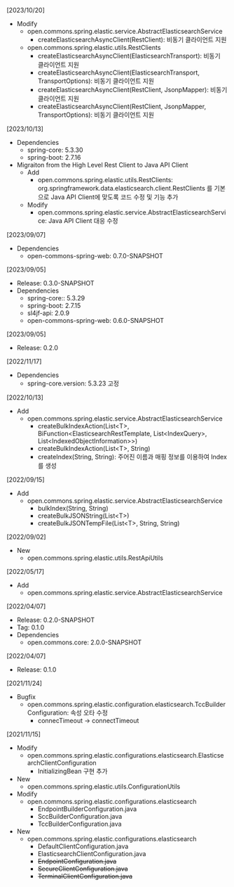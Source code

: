 [2023/10/20]
- Modify
  + open.commons.spring.elastic.service.AbstractElasticsearchService
    + createElasticsearchAsyncClient(RestClient): 비동기 클라이언트 지원
  + open.commons.spring.elastic.utils.RestClients
    + createElasticsearchAsyncClient(ElasticsearchTransport): 비동기 클라이언트 지원
    + createElasticsearchAsyncClient(ElasticsearchTransport, TransportOptions): 비동기 클라이언트 지원
    + createElasticsearchAsyncClient(RestClient, JsonpMapper): 비동기 클라이언트 지원
    + createElasticsearchAsyncClient(RestClient, JsonpMapper, TransportOptions): 비동기 클라이언트 지원

[2023/10/13]
- Dependencies
  + spring-core: 5.3.30
  + spring-boot: 2.7.16
- Migraiton from the High Level Rest Client to Java API Client  
  + Add
    + open.commons.spring.elastic.utils.RestClients: org.springframework.data.elasticsearch.client.RestClients 를 기본으로 Java API Client에 맞도록 코드 수정 및 기능 추가
  + Modify
    + open.commons.spring.elastic.service.AbstractElasticsearchService: Java API Client 대응 수정

[2023/09/07]
- Dependencies
  + open-commons-spring-web: 0.7.0-SNAPSHOT
  
[2023/09/05]
- Release: 0.3.0-SNAPSHOT
- Dependencies
  + spring-core:: 5.3.29
  + spring-boot: 2.7.15
  + sl4jf-api: 2.0.9
  + open-commons-spring-web: 0.6.0-SNAPSHOT

[2023/09/05]
- Release: 0.2.0

[2022/11/17]
- Dependencies
	+ spring-core.version: 5.3.23 고정
	
[2022/10/13]
- Add
  + open.commons.spring.elastic.service.AbstractElasticsearchService
    + createBulkIndexAction(List&lt;T&gt;, BiFunction&lt;ElasticsearchRestTemplate, List&lt;IndexQuery&gt;, List&lt;IndexedObjectInformation&gt;&gt;)  
    + createBulkIndexAction(List&lt;T&gt;, String)
    + createIndex(String, String): 주어진 이름과 매핑 정보를 이용하여 Index 를 생성

[2022/09/15]
- Add
  + open.commons.spring.elastic.service.AbstractElasticsearchService
    + bulkIndex(String, String)
    + createBulkJSONString(List&lt;T&gt;)
    + createBulkJSONTempFile(List&lt;T&gt;, String, String)

[2022/09/02]
- New
  + open.commons.spring.elastic.utils.RestApiUtils

[2022/05/17]
- Add
  + open.commons.spring.elastic.service.AbstractElasticsearchService

[2022/04/07]
- Release: 0.2.0-SNAPSHOT
- Tag: 0.1.0
- Dependencies
  + open.commons.core: 2.0.0-SNAPSHOT

[2022/04/07]
- Release: 0.1.0

[2021/11/24]
- Bugfix
  + open.commons.spring.elastic.configuration.elasticsearch.TccBuilderConfiguration: 속성 오타 수정
    + connecTimeout -> connectTimeout

[2021/11/15]
- Modify
  + open.commons.spring.elastic.configurations.elasticsearch.ElasticsearchClientConfiguration
    + InitializingBean 구현 추가
- New
  + open.commons.spring.elastic.utils.ConfigurationUtils
- Modify
  + open.commons.spring.elastic.configurations.elasticsearch
    + EndpointBuilderConfiguration.java
    + SccBuilderConfiguration.java
    + TccBuilderConfiguration.java  
- New
  + open.commons.spring.elastic.configurations.elasticsearch
    + DefaultClientConfiguration.java
    + ElasticsearchClientConfiguration.java
    + <strike>EndpointConfiguration.java</strike>
    + <strike>SecureClientConfiguration.java</strike>
    + <strike>TerminalClientConfiguration.java</strike>

